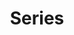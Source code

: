 ---
title: Series
menu:
  main:
    parent: all
    params:
      icon:
        vendor: bs
        name: columns
      description: All of the series.
---